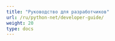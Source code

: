 ```yaml
---
title: "Руководство для разработчиков"
url: /ru/python-net/developer-guide/
weight: 20
type: docs
---
```



